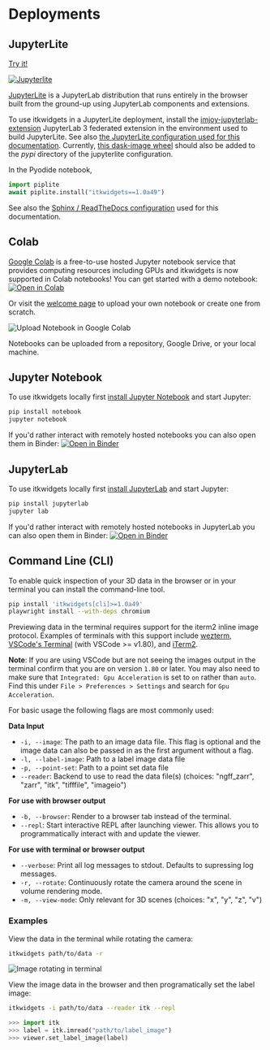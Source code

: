 # Deployments

## JupyterLite

<a href="./_static/lab/index.html">
Try it!

![Jupyterlite](https://jupyterlite.rtfd.io/en/latest/_static/badge.svg)
</a>

[JupyterLite](https://jupyterlite.readthedocs.io/en/latest/) is a JupyterLab distribution that runs entirely in the browser built from the ground-up using JupyterLab components and extensions.

To use itkwidgets in a JupyterLite deployment, install the
[imjoy-jupyterlab-extension](https://pypi.org/project/imjoy-jupyterlab-extension/)
JupyterLab 3 federated extension in the environment used to build JupyterLite.
See also [the JupyterLite configuration used for this
documentation](https://github.com/InsightSoftwareConsortium/itkwidgets/blob/main/docs/jupyterlite/jupyterlite_config.json).
Currently, [this dask-image
wheel](https://github.com/InsightSoftwareConsortium/itkwidgets/blob/main/docs/jupyterlite/pypi/dask_image-2022.9.0-py2.py3-none-any.whl)
should also be added to the *pypi* directory of the jupyterlite configuration.

In the Pyodide notebook,

```python
import piplite
await piplite.install("itkwidgets==1.0a49")
```

See also the [Sphinx / ReadTheDocs
configuration](https://github.com/InsightSoftwareConsortium/itkwidgets/blob/main/docs/conf.py)
used for this documentation.

## Colab

[Google Colab](https://research.google.com/colaboratory/) is a free-to-use hosted Jupyter notebook service that provides
computing resources including GPUs and itkwidgets is now supported in Colab
notebooks! You can get started with a demo notebook: [![Open in Colab](https://colab.research.google.com/assets/colab-badge.svg)](https://colab.research.google.com/github/InsightSoftwareConsortium/itkwidgets/blob/main/examples/Hello3DWorld.ipynb)

Or visit the [welcome page](https://colab.research.google.com/?utm_source=scs-index) to upload your own notebook or create one from scratch.

![Upload Notebook in Google Colab](images/colab.png)

Notebooks can be uploaded from a repository, Google Drive, or your local machine.


## Jupyter Notebook

To use itkwidgets locally first [install Jupyter Notebook](https://jupyter.org/install#jupyter-notebook) and start Jupyter:

```bash
pip install notebook
jupyter notebook
```

If you'd rather interact with remotely hosted notebooks you can also open them
in Binder: [![Open in Binder](https://mybinder.org/badge_logo.svg)](https://mybinder.org/v2/gh/InsightSoftwareConsortium/itkwidgets/main?urlpath=%2Fnotebooks%2Fexamples%2F)

## JupyterLab

To use itkwidgets locally first [install JupyterLab](https://jupyter.org/install#jupyterlab) and start Jupyter:

```bash
pip install jupyterlab
jupyter lab
```

If you'd rather interact with remotely hosted notebooks in JupyterLab you can
also open them in Binder: [![Open in Binder](https://mybinder.org/badge_logo.svg)](https://mybinder.org/v2/gh/InsightSoftwareConsortium/itkwidgets/main?labpath=examples%2F)

## Command Line (CLI)

To enable quick inspection of your 3D data in the browser or in your terminal you can install the command-line tool.

```bash
pip install 'itkwidgets[cli]>=1.0a49'
playwright install --with-deps chromium
```
Previewing data in the terminal requires support for the iterm2 inline image protocol. Examples of terminals with this support include [wezterm](https://wezfurlong.org/wezterm/), [VSCode's Terminal](https://code.visualstudio.com/updates/v1_80#_image-support) (with VSCode >= v1.80), and [iTerm2](https://iterm2.com/index.html).

**Note**: If you are using VSCode but are not seeing the images output in the terminal confirm that you are on version `1.80` or later. You may also need to make sure that `Integrated: Gpu Acceleration` is set to `on` rather than `auto`. Find this under `File > Preferences > Settings` and search for `Gpu Acceleration`.

For basic usage the following flags are most commonly used:

**Data Input**
* `-i, --image`: The path to an image data file. This flag is optional and the image data can also be passed in as the first argument without a flag.
* `-l, --label-image`: Path to a label image data file
* `-p, --point-set`: Path to a point set data file
* `--reader`: Backend to use to read the data file(s) (choices: "ngff_zarr", "zarr", "itk", "tifffile", "imageio")

**For use with browser output**
* `-b, --browser`: Render to a browser tab instead of the terminal.
* `--repl`: Start interactive REPL after launching viewer. This allows you to programmatically interact with and update the viewer.

**For use with terminal or browser output**
* `--verbose`: Print all log messages to stdout. Defaults to supressing log messages.
* `-r, --rotate`: Continuously rotate the camera around the scene in volume rendering mode.
* `-m, --view-mode`: Only relevant for 3D scenes (choices: "x", "y", "z", "v")

### Examples

View the data in the terminal while rotating the camera:
```bash
itkwidgets path/to/data -r
```
![Image rotating in terminal](images/terminal_rotate.gif)

View the image data in the browser and then programatically set the label image:
```bash
itkwidgets -i path/to/data --reader itk --repl
```

```python
>>> import itk
>>> label = itk.imread("path/to/label_image")
>>> viewer.set_label_image(label)
```
